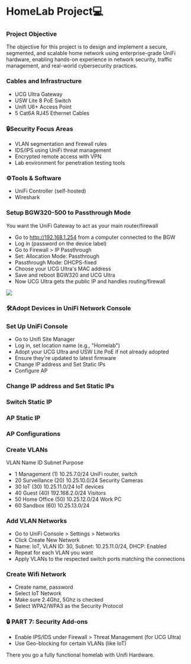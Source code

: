<h1>HomeLab Project💻

<h3>Project Objective</h3>
The objective for this project is to design and implement a secure, segmented, and scalable home network using enterprise-grade UniFi hardware, enabling hands-on experience in network security, traffic management, and real-world cybersecurity practices.
<h3>Cables and Infrastructure</h3>


- UCG Ultra Gateway
- USW Lite 8 PoE Switch
- Unifi U6+ Access Point
- 5 Cat6A RJ45 Ethernet Cables

<h3>🔒Security Focus Areas</h3>

- VLAN segmentation and firewall rules
- IDS/IPS using UniFi threat management
- Encrypted remote access with VPN
- Lab environment for penetration testing tools

<h3>⚙️Tools & Software</h3>

- UniFi Controller (self-hosted)
- Wireshark

<h3>Setup BGW320-500 to Passthrough Mode</h3>
You want the UniFi Gateway to act as your main router/firewall

- Go to http://192.168.1.254 from a computer connected to the BGW
- Log in (password on the device label)
- Go to Firewall > IP Passthrough
- Set: Allocation Mode: Passthrough
- Passthrough Mode: DHCPS-fixed
- Choose your UCG Ultra's MAC address
- Save and reboot BGW320 and UCG Ultra
- Now UCG Ultra gets the public IP and handles routing/firewall


<img src="https://i.imgur.com/A1dlMpJ.png">

<h3>🛠️Adopt Devices in UniFi Network Console</h3>






<h3>Set Up UniFi Console</h3>


- Go to Unifi Site Manager
- Log in, set location name (e.g., "Homelab")
- Adopt your UCG Ultra and USW Lite PoE if not already adopted
- Ensure they're updated to latest firmware
- Change IP address and Set Static IPs
- Configure AP


<h3>Change IP address and Set Static IPs</h3>



<h3>Switch Static IP</h3>

<h3>AP Static IP</h3>


<h3>AP Configurations</h3>




<h3>Create VLANs</h3>
VLAN	Name	ID	Subnet	Purpose

- 1 Management (1)	10.25.7.0/24	UniFi router, switch
- 20 Surveillance	(20) 10.25.10.0/24 Security Cameras
- 30 IoT	(30)	10.25.11.0/24	IoT devices
- 40 Guest	(40)	192.168.2.0/24	Visitors
- 50 Home Office (50) 10.25.12.0/24	Work PC
- 60 Sandbox (60) 10.25.13.0/24




<h3>Add VLAN Networks</h3>


- Go to UniFi Console > Settings > Networks
- Click Create New Network
- Name: IoT, VLAN ID: 30, Subnet: 10.25.11.0/24, DHCP: Enabled
- Repeat for each VLAN you want
- Apply VLANs to the respected switch ports matching the connections




<h3>Create Wifi Network</h3>


- Create name, password
- Select IoT Network
- Make sure 2.4Ghz, 5Ghz is checked
- Select WPA2/WPA3 as the Security Protocol




<h3>🔒 PART 7: Security Add-ons</h3>


- Enable IPS/IDS under Firewall > Threat Management (for UCG Ultra)
- Use Geo-blocking for certain VLANs (like IoT)

There you go a fully functional homelab with Unifi Hardware.




